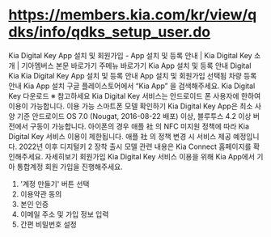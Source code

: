 # https://members.kia.com/kr/view/qdks/info/qdks_setup_user.do

Kia Digital Key App 설치 및 회원가입 - App 설치 및 등록 안내 | Kia Digital Key 소개 | 기아멤버스
본문 바로가기
주메뉴 바로가기
Kia App 설치 및 등록 안내
Digital Kia
Kia Digital Key
App 설치 및 등록 안내
App 설치 및 회원가입
선택됨
차량 등록 안내
Kia App 설치
구글 플레이스토어에서 “Kia App” 을 검색해주세요.
Kia Digital Key 다운로드
※ 참고하세요
Kia Digital Key 서비스는 안드로이드 폰 사용자에 한하여 이용이 가능합니다.
이용 가능 스마트폰 모델 확인하기
Kia Digital Key App은 최소 사양 기준 안드로이드 OS 7.0 (Nougat, 2016-08-22 배포) 이상, 블루투스 4.2 이상 버전에서 구동이 가능합니다.
아이폰의 경우 애플
社
의 NFC 미지원 정책에 따라 Kia Digital Key 서비스 이용이 제한됩니다. 애플
社
의 정책 변경 시 서비스 제공 예정입니다.
2022년 이후 디지털키 2 장착 출시 모델 관련 내용은 Kia Connect 홈페이지를 확인해주세요.
자세히보기
회원가입
Kia Digital Key 서비스 이용을 위해 Kia App에서 기아 통합계정 회원 가입을 진행해주세요.
01. '계정 만들기' 버튼 선택
02. 이용약관 동의
03. 본인 인증
04. 이메일 주소 및 가입 정보 입력
05. 간편 비밀번호 설정